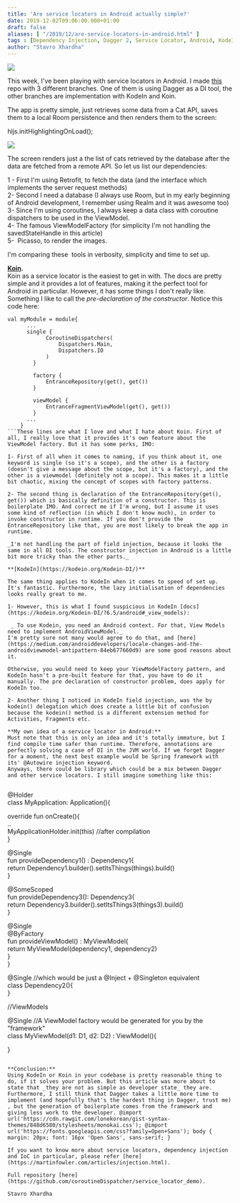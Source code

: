 ```yaml
---
title: 'Are service locators in Android actually simple?'
date: 2019-12-02T09:06:00.000+01:00
draft: false
aliases: [ "/2019/12/are-service-locators-in-android.html" ]
tags : [Dependency Injection, Dagger 2, Service Locator, Android, KodeIn, Koin]
author: "Stavro Xhardha"
---
```


[![](https://1.bp.blogspot.com/-PLu4zsHPCWg/XeJ2ARDrtYI/AAAAAAAAQjk/thEc8CczQVAV_IuRT_3fIi8KwUzzJKUUwCLcBGAsYHQ/s1600/william-daigneault-oWrZoAVOBS0-unsplash.jpg)](https://1.bp.blogspot.com/-PLu4zsHPCWg/XeJ2ARDrtYI/AAAAAAAAQjk/thEc8CczQVAV_IuRT_3fIi8KwUzzJKUUwCLcBGAsYHQ/s1600/william-daigneault-oWrZoAVOBS0-unsplash.jpg)

  
This week, I've been playing with service locators in Android. I made [this](https://github.com/coroutineDispatcher/service_locator_demo) repo with 3 different branches. One of them is using Dagger as a DI tool, the other branches are implementation with KodeIn and Koin.  
  
The app is pretty simple, just retrieves some data from a Cat API, saves them to a local Room persistence and then renders them to the screen:  
  
hljs.initHighlightingOnLoad();

[![](https://1.bp.blogspot.com/-QU4jCWTjQCo/XeI9eqyD9qI/AAAAAAAAQjI/IKjH3T1I3VcrOen2PeMKVhXtsWhPc8K_wCLcBGAsYHQ/s1600/ServiceLocator%2BDiagram.jpg)](https://1.bp.blogspot.com/-QU4jCWTjQCo/XeI9eqyD9qI/AAAAAAAAQjI/IKjH3T1I3VcrOen2PeMKVhXtsWhPc8K_wCLcBGAsYHQ/s1600/ServiceLocator%2BDiagram.jpg)

  
The screen renders just a the list of cats retrieved by the database after the data are fetched from a remote API. So let us list our dependencies:  
  
1 - First I'm using Retrofit, to fetch the data (and the interface which implements the server request methods)  
2- Second I need a database (I always use Room, but in my early beginning of Android development, I remember using Realm and it was awesome too)  
3- Since I'm using coroutines, I always keep a data class with coroutine dispatchers to be used in the ViewModel.  
4- The famous ViewModelFactory (for simplicity I'm not handling the savedStateHandle in this article)  
5-  Picasso, to render the images.  
  
I'm comparing these  tools in verbosity, simplicity and time to set up.  
  
**[Koin](https://insert-koin.io/).**  
Koin as a service locator is the easiest to get in with. The docs are pretty simple and it provides a lot of features, making it the perfect tool for Android in particular. However, it has some things I don't really like. Something I like to call the _pre-declaration of the constructor_. Notice this code here:  
  
```
val myModule = module{  
      ...  
      single {  
            CoroutineDispatchers(  
                Dispatchers.Main,  
                Dispatchers.IO  
            )  
        }  
  
        factory {  
            EntranceRepository(get(), get())  
        }  
  
        viewModel {  
            EntranceFragmentViewModel(get(), get())  
        }  
      ...  
    }
```These lines are what I love and what I hate about Koin. First of all, I really love that it provides it's own feature about the ViewModel factory. But it has some perks, IMO:  
  
1- First of all when it comes to naming, if you think about it, one keyword is single (so it's a scope), and the other is a factory (doesn't give a message about the scope, but it's a factory), and the other is a viewmodel (definitely not a scope). This makes it a little bit chaotic, mixing the concept of scopes with factory patterns.  
  
2- The second thing is declaration of the EntranceRepository(get(), get()) which is basically definition of a constructor. This is boilerplate IMO. And correct me if I'm wrong, but I assume it uses some kind of reflection (in which I don't know much), in order to invoke constructor in runtime. If you don't provide the EntranceRepository like that, you are most likely to break the app in runtime.  
  
_I'm not handling the part of field injection, because it looks the same in all DI tools. The constructor injection in Android is a little bit more tricky than the other parts._  
  
**[KodeIn](https://kodein.org/Kodein-DI/)**  
  
The same thing applies to KodeIn when it comes to speed of set up. It's fantastic. Furthermore, the lazy initialisation of dependencies looks really great to me.  
  
1- However, this is what I found suspicious in KodeIn [docs](https://kodein.org/Kodein-DI/?6.5/android#_view_models):  
  
 _ To use Kodein, you need an Android context. For that, View Models need to implement AndroidViewModel._  
I'm pretty sure not many would agree to do that, and [here](https://medium.com/androiddevelopers/locale-changes-and-the-androidviewmodel-antipattern-84eb677660d9) are some good reasons about it.  
  
Otherwise, you would need to keep your ViewModelFactory pattern, and KodeIn hasn't a pre-built feature for that, you have to do it manually. The pre declaration of constructor problem, does apply for KodeIn too.  
  
2- Another thing I noticed in KodeIn field injection, was the by kodein() delegation which does create a little bit of confusion because the kodein() method is a different extension method for Activities, Fragments etc.  
  
**My own idea of a service locator in Android:**  
Must note that this is only an idea and it's totally immature, but I find compile time safer than runtime. Therefore, annotations are perfectly solving a case of DI in the JVM world. If we forget Dagger for a moment, the next best example would be Spring framework with its' @Autowire injection keyword.  
Anyways, there could be library which could be a mix between Dagger and other service locators. I still imagine something like this:  
  
```
@Holder  
class MyApplication: Application(){  
   
  override fun onCreate(){  
   ..  
   MyApplicationHolder.init(this) //after compilation  
  }  
    
  @Single  
  fun provideDependency1() : Dependency1{  
    return Dependency1.builder().setItsThings(things).build()   
  }  
    
  @SomeScoped  
  fun provideDependency3(): Dependency3{  
    return Dependency3.builder().setItsThings3(things3).build()  
  }  
    
  @Single  
  @ByFactory  
  fun provideViewModel() : MyViewModel{  
    return MyViewModel(dependency1, dependency2)  
  }  
}  
  
@Single //which would be just a @Inject + @Singleton equivalent  
class Dependency2(){  
}  
  
//ViewModels  
  
@Single //A ViewModel factory would be generated for you by the "framework"  
class MyViewModel(d1: D1, d2: D2) : ViewModel(){  
    
}
```This is far from explained or implemented, and I am still learning about code generation, but a Dagger without components would be awesome as a service locator (hopefully this is not Dagger1, because I've never seen it 😅) .  
  
**Conclusion:**  
Using KodeIn or Koin in your codebase is pretty reasonable thing to do, if it solves your problem. But this article was more about to state that _they are not as simple as developer state_ they are. Furthermore, I still think that Dagger takes a little more time to implement (and hopefully that's the hardest thing in Dagger, trust me) , but the generation of boilerplate comes from the framework and giving less work to the developer. @import url('https://cdn.rawgit.com/lonekorean/gist-syntax-themes/848d6580/stylesheets/monokai.css'); @import url('https://fonts.googleapis.com/css?family=Open+Sans'); body { margin: 20px; font: 16px 'Open Sans', sans-serif; }  
  
If you want to know more about service locators, dependency injection and IoC in particular, please refer [here](https://martinfowler.com/articles/injection.html).  
  
Full repository [here](https://github.com/coroutineDispatcher/service_locator_demo).  
  
Stavro Xhardha